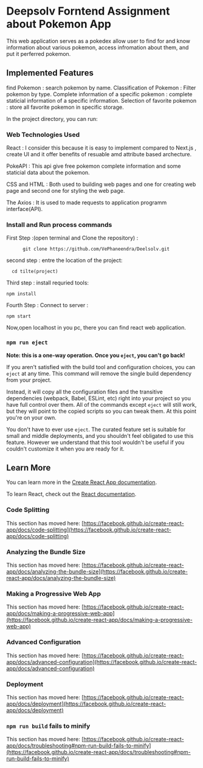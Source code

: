 # Deepsolv Forntend Assignment about Pokemon App
 
This web application serves as a pokedex allow user to find for and know information about various pokemon, access infromation about them, and put it perferred pokemon.

## Implemented Features
 find Pokemon : search pokemon by name.
 Classification of Pokemon : Filter pokemon by type.
 Complete information of a specific pokemon : complete staticial information of a specific information.
 Selection of favorite pokemon : store all favorite pokemon in specific storage.
 

In the project directory, you can run:

### Web Technologies Used

React : I consider this because it is easy to implement compared to Next.js , create UI and it offer benefits of resuable amd attribute based archecture.

PokeAPI : This api give free pokemon complete information and some staticial data about the pokemon.

CSS and HTML : Both used to building web pages and one for creating web page and second one for styling the web page.

The Axios : It is used to made requests to application programm interface(API).



### Install and Run process commands
 First Step :(open terminal and Clone the repository) :
 
          git clone https://github.com/VePhaneendra/Deelsolv.git 

second step : entre the location of the project:
       
      cd tilte(project)
Third step : install requried tools:

    npm install
Fourth Step : Connect to server : 

    npm start

Now,open localhost in you pc, there you can find react web application.



### `npm run eject`

**Note: this is a one-way operation. Once you `eject`, you can't go back!**

If you aren't satisfied with the build tool and configuration choices, you can `eject` at any time. This command will remove the single build dependency from your project.

Instead, it will copy all the configuration files and the transitive dependencies (webpack, Babel, ESLint, etc) right into your project so you have full control over them. All of the commands except `eject` will still work, but they will point to the copied scripts so you can tweak them. At this point you're on your own.

You don't have to ever use `eject`. The curated feature set is suitable for small and middle deployments, and you shouldn't feel obligated to use this feature. However we understand that this tool wouldn't be useful if you couldn't customize it when you are ready for it.

## Learn More

You can learn more in the [Create React App documentation](https://facebook.github.io/create-react-app/docs/getting-started).

To learn React, check out the [React documentation](https://reactjs.org/).

### Code Splitting

This section has moved here: [https://facebook.github.io/create-react-app/docs/code-splitting](https://facebook.github.io/create-react-app/docs/code-splitting)

### Analyzing the Bundle Size

This section has moved here: [https://facebook.github.io/create-react-app/docs/analyzing-the-bundle-size](https://facebook.github.io/create-react-app/docs/analyzing-the-bundle-size)

### Making a Progressive Web App

This section has moved here: [https://facebook.github.io/create-react-app/docs/making-a-progressive-web-app](https://facebook.github.io/create-react-app/docs/making-a-progressive-web-app)

### Advanced Configuration

This section has moved here: [https://facebook.github.io/create-react-app/docs/advanced-configuration](https://facebook.github.io/create-react-app/docs/advanced-configuration)

### Deployment

This section has moved here: [https://facebook.github.io/create-react-app/docs/deployment](https://facebook.github.io/create-react-app/docs/deployment)

### `npm run build` fails to minify

This section has moved here: [https://facebook.github.io/create-react-app/docs/troubleshooting#npm-run-build-fails-to-minify](https://facebook.github.io/create-react-app/docs/troubleshooting#npm-run-build-fails-to-minify)
